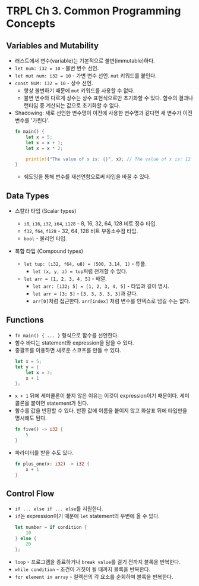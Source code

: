 # TRPL Ch 3. Common Programming Concepts

## Variables and Mutability

* 러스트에서 변수(variable)는 기본적으로 불변(immutable)하다.
* `let num: i32 = 10` - 불변 변수 선언.
* `let mut num: i32 = 10` - 가변 변수 선언. `mut` 키워드를 붙인다.
* `const NUM: i32 = 10` - 상수 선언.
  * 항상 불변하기 때문에 `mut` 키워드를 사용할 수 없다.
  * 불변 변수와 다르게 상수는 상수 표현식으로만 초기화할 수 있다. 함수의 결과나 런타임 중 계산되는 값으로 초기화할 수 없다.
* Shadowing: 새로 선언한 변수명이 이전에 사용한 변수명과 같다면 새 변수가 이전 변수를 '가린다'.
  ```rust
  fn main() {
      let x = 5;
      let x = x + 1;
      let x = x * 2;

      println!("The value of x is: {}", x); // The value of x is: 12
  }
  ```
  * 쉐도잉을 통해 변수를 재선언함으로써 타입을 바꿀 수 있다.

## Data Types

* 스칼라 타입 (Scalar types)
  * `i8`, `i16`, `i32`, `i64`, `i128` - 8, 16, 32, 64, 128 비트 정수 타입.
  * `f32`, `f64`, `f128` - 32, 64, 128 비트 부동소수점 타입.
  * `bool` - 불리언 타입.

* 복합 타입 (Compound types)
  * `let tup: (i32, f64, u8) = (500, 3.14, 1)` - 튜플.
    * `let (x, y, z) = tup`처럼 전개할 수 있다.
  * `let arr = [1, 2, 3, 4, 5]` - 배열.
    * `let arr: [i32; 5] = [1, 2, 3, 4, 5]` - 타입과 길이 명시.
    * `let arr = [3; 5]` - `[3, 3, 3, 3, 3]`과 같다.
    * `arr[0]`처럼 접근한다. `arr[index]` 처럼 변수를 인덱스로 넘길 수는 없다.

## Functions

* `fn main() { ... }` 형식으로 함수를 선언한다.
* 함수 바디는 statement와 expression을 담을 수 있다.
* 중괄호를 이용하면 새로운 스코프를 만들 수 있다.
  ```rust
  let x = 5;
  let y = {
      let x = 3;
      x + 1
  };
  ```
* `x + 1` 뒤에 세미콜론이 붙지 않은 이유는 이것이 expression이기 때문이다. 세미콜론을 붙이면 statement가 된다.
* 함수를 값을 반환할 수 있다. 반환 값에 이름을 붙이지 않고 화살표 뒤에 타입만을 명시해도 된다.
  ```rust
  fn five() -> i32 {
      5
  }
  ```
* 파라미터를 받을 수도 있다.
  ```rust
  fn plus_one(x: i32) -> i32 {
      x + 1
  }
  ```

## Control Flow

* `if ... else if ... else`를 지원한다.
* `if`는 expression이기 때문에 `let` statement의 우변에 올 수 있다.
  ```rust
  let number = if condition {
      10
  } else {
      20
  };
  ```
* `loop` - 프로그램을 종료하거나 `break value`를 걸기 전까지 블록을 반복한다.
* `while condition` - 조건이 거짓이 될 때까지 블록을 반복한다.
* `for element in array` - 컬렉션의 각 요소를 순회하며 블록을 반복한다.
